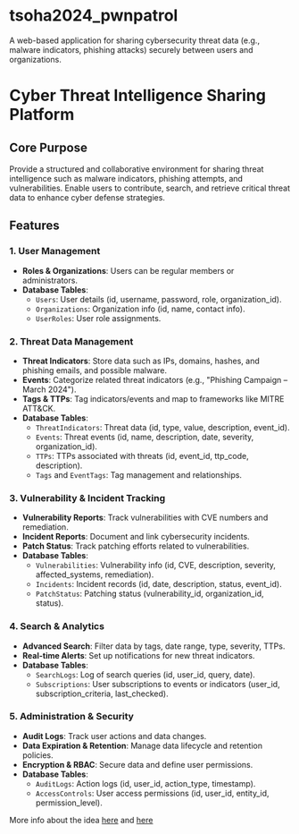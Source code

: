 # tsoha2024_pwnpatrol
A web-based application for sharing cybersecurity threat data (e.g., malware indicators, phishing attacks) securely between users and organizations.


# Cyber Threat Intelligence Sharing Platform


## Core Purpose

Provide a structured and collaborative environment for sharing threat intelligence such as malware indicators, phishing attempts, and vulnerabilities. Enable users to contribute, search, and retrieve critical threat data to enhance cyber defense strategies.

## Features

### 1. User Management
- **Roles & Organizations**: Users can be regular members or administrators.
- **Database Tables**:
  - `Users`: User details (id, username, password, role, organization_id).
  - `Organizations`: Organization info (id, name, contact info).
  - `UserRoles`: User role assignments.

### 2. Threat Data Management
- **Threat Indicators**: Store data such as IPs, domains, hashes, and phishing emails, and possible malware.
- **Events**: Categorize related threat indicators (e.g., "Phishing Campaign – March 2024").
- **Tags & TTPs**: Tag indicators/events and map to frameworks like MITRE ATT&CK.
- **Database Tables**:
  - `ThreatIndicators`: Threat data (id, type, value, description, event_id).
  - `Events`: Threat events (id, name, description, date, severity, organization_id).
  - `TTPs`: TTPs associated with threats (id, event_id, ttp_code, description).
  - `Tags` and `EventTags`: Tag management and relationships.

### 3. Vulnerability & Incident Tracking
- **Vulnerability Reports**: Track vulnerabilities with CVE numbers and remediation.
- **Incident Reports**: Document and link cybersecurity incidents.
- **Patch Status**: Track patching efforts related to vulnerabilities.
- **Database Tables**:
  - `Vulnerabilities`: Vulnerability info (id, CVE, description, severity, affected_systems, remediation).
  - `Incidents`: Incident records (id, date, description, status, event_id).
  - `PatchStatus`: Patching status (vulnerability_id, organization_id, status).

### 4. Search & Analytics
- **Advanced Search**: Filter data by tags, date range, type, severity, TTPs.
- **Real-time Alerts**: Set up notifications for new threat indicators.
- **Database Tables**:
  - `SearchLogs`: Log of search queries (id, user_id, query, date).
  - `Subscriptions`: User subscriptions to events or indicators (user_id, subscription_criteria, last_checked).

### 5. Administration & Security
- **Audit Logs**: Track user actions and data changes.
- **Data Expiration & Retention**: Manage data lifecycle and retention policies.
- **Encryption & RBAC**: Secure data and define user permissions.
- **Database Tables**:
  - `AuditLogs`: Action logs (id, user_id, action_type, timestamp).
  - `AccessControls`: User access permissions (id, user_id, entity_id, permission_level).
 
More info about the idea [here]([URL](https://en.wikipedia.org/wiki/MISP_Threat_Sharing)) and [here]([URL](https://www.misp-project.org/))
